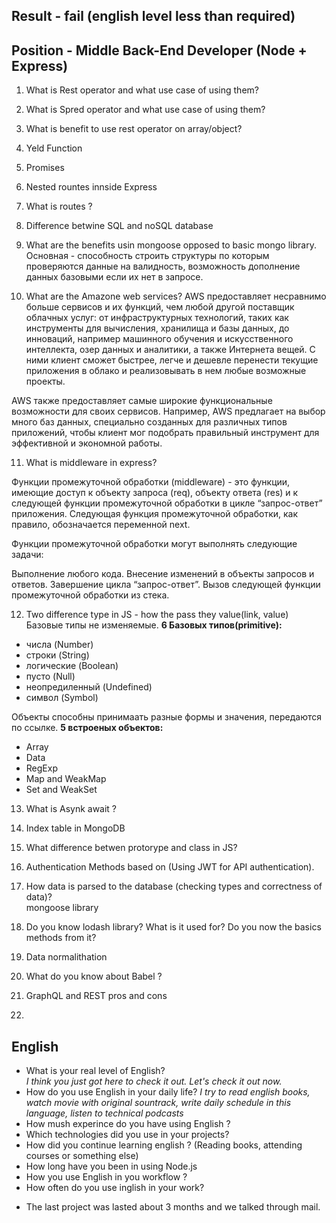 ## Result - fail (english level less than required)

## Position - Middle Back-End Developer (Node + Express)

1. What is Rest operator and what use case of using them? 

2. What is Spred operator and what use case of using them? 

3. What is benefit to use rest operator on array/object?

4. Yeld Function 

5. Promises

6. Nested rountes innside Express

7. What is routes ?

8. Difference betwine SQL and noSQL database

9. What are the benefits usin mongoose opposed to basic mongo library.
Основная - способность строить структуры по которым проверяются данные на валидность, возможность дополнение данных базовыми если их нет в запросе. 

10. What are the Amazone web services?
AWS предоставляет несравнимо больше сервисов и их функций, чем любой другой поставщик облачных услуг: от инфраструктурных технологий, таких как инструменты для вычисления, хранилища и базы данных, до инноваций, например машинного обучения и искусственного интеллекта, озер данных и аналитики, а также Интернета вещей. С ними клиент сможет быстрее, легче и дешевле перенести текущие приложения в облако и реализовывать в нем любые возможные проекты.

AWS также предоставляет самые широкие функциональные возможности для своих сервисов. Например, AWS предлагает на выбор много баз данных, специально созданных для различных типов приложений, чтобы клиент мог подобрать правильный инструмент для эффективной и экономной работы.

11. What is middleware in express?

Функции промежуточной обработки (middleware) - это функции, имеющие доступ к объекту запроса (req), объекту ответа (res) и к следующей функции промежуточной обработки в цикле “запрос-ответ” приложения. Следующая функция промежуточной обработки, как правило, обозначается переменной next.

Функции промежуточной обработки могут выполнять следующие задачи:

Выполнение любого кода.
Внесение изменений в объекты запросов и ответов.
Завершение цикла “запрос-ответ”.
Вызов следующей функции промежуточной обработки из стека.

12. Two difference type in JS - how the pass they value(link, value)
Базовые типы не изменяемые.
**6 Базовых типов(primitive):**
- числа (Number)
- строки (String)
- логические (Boolean)
- пусто (Null)
- неопредиленный (Undefined)
- символ (Symbol)

Объекты способны принимаать разные формы и значения, передаются по ссылке.
**5 встроеных объектов:**
- Array
- Data
- RegExp
- Map and WeakMap
- Set and WeakSet


13. What is Asynk await ?

14. Index table in MongoDB

15. What difference betwen protorype and class in JS?

16. Authentication Methods based on (Using JWT for API authentication).

17. How data is parsed to the database (checking types and correctness of data)?  
mongoose library 

18. Do you know lodash library? What is it used for? Do you now the basics methods from it?

19. Data normalithation 

20. What do you know about Babel ?

21. GraphQL and REST pros and cons 

22. 

## English
- What is your real level of English?  
*I think you just got here to check it out. Let's check it out now.* 
- How do you use English in your daily life? 
*I try to read english books, watch movie with original sountrack, write daily schedule in this language, listen to technical podcasts*  
- How mush experince do you have using English ?  
- Which technologies did you use in your projects?  
- How did you continue learning english ? (Reading books, attending courses or something else)  
- How long have you been in using Node.js  
- How you use English in you workflow ?   
- How often do you use inglish in your work? 
* The last project was lasted about 3 months and we talked through mail. 


